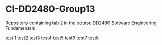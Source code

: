 # CI-DD2480-Group13
Repository containing lab 2 in the course DD2480 Software Engineering Fundamentals

test 1
test2
test3
test4
test5
test6
test7
test8
